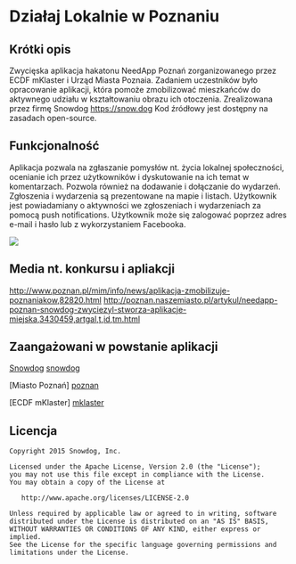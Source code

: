 Działaj Lokalnie w Poznaniu
===========================

Krótki opis
-----------

Zwycięska aplikacja hakatonu NeedApp Poznań zorganizowanego przez ECDF mKlaster i Urząd Miasta Poznaia. Zadaniem uczestników było opracowanie aplikacji, która pomoże zmobilizować mieszkańców do aktywnego udziału w kształtowaniu obrazu ich otoczenia. Zrealizowana przez firmę Snowdog https://snow.dog Kod źródłowy jest dostępny na zasadach open-source.

Funkcjonalność
--------------

Aplikacja pozwala na zgłaszanie pomysłów nt. życia lokalnej społeczności, ocenianie ich przez użytkowników i dyskutowanie na ich temat w komentarzach. 
Pozwola również na dodawanie i dołączanie do wydarzeń. 
Zgłoszenia i wydarzenia są prezentowane na mapie i listach.
Użytkownik jest powiadamiany o aktywności we zgłoszeniach i wydarzeniach za pomocą push notifications.
Użytkownik może się zalogować poprzez adres e-mail i hasło lub z wykorzystaniem Facebooka.

![](app_screens.png)

Media nt. konkursu i apliakcji
------------------------------

http://www.poznan.pl/mim/info/news/aplikacja-zmobilizuje-poznaniakow,82820.html
http://poznan.naszemiasto.pl/artykul/needapp-poznan-snowdog-zwyciezyl-stworza-aplikacje-miejska,3430459,artgal,t,id,tm.html


Zaangażowani w powstanie aplikacji
----------------------------------

[Snowdog] [snowdog]

[Miasto Poznań] [poznan]

[ECDF mKlaster] [mklaster]


Licencja
--------

    Copyright 2015 Snowdog, Inc.

    Licensed under the Apache License, Version 2.0 (the "License");
    you may not use this file except in compliance with the License.
    You may obtain a copy of the License at

       http://www.apache.org/licenses/LICENSE-2.0

    Unless required by applicable law or agreed to in writing, software
    distributed under the License is distributed on an "AS IS" BASIS,
    WITHOUT WARRANTIES OR CONDITIONS OF ANY KIND, either express or implied.
    See the License for the specific language governing permissions and
    limitations under the License.
    
[snowdog]: https://snow.dog
[poznan]: http://www.poznan.pl
[mklaster]: http://mklaster.pl
